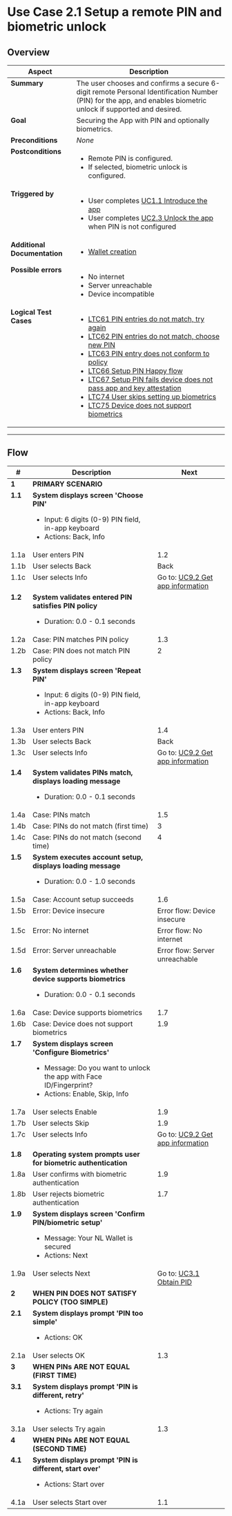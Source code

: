 # Use Case 2.1 Setup a remote PIN and biometric unlock

## Overview

| Aspect                       | Description                                                                                                                                                                                                                                                                                                                                                                                                                                                                                                                                                                                                                       |
| ---------------------------- | --------------------------------------------------------------------------------------------------------------------------------------------------------------------------------------------------------------------------------------------------------------------------------------------------------------------------------------------------------------------------------------------------------------------------------------------------------------------------------------------------------------------------------------------------------------------------------------------------------------------------------- |
| **Summary**                  | The user chooses and confirms a secure 6-digit remote Personal Identification Number (PIN) for the app, and enables biometric unlock if supported and desired.                                                                                                                                                                                                                                                                                                                                                                                                                                                                    |
| **Goal**                     | Securing the App with PIN and optionally biometrics.                                                                                                                                                                                                                                                                                                                                                                                                                                                                                                                                                                              |
| **Preconditions**            | *None*                                                                                                                                                                                                                                                                                                                                                                                                                                                                                                                                                                                                                            |
| **Postconditions**           | <ul><li>Remote PIN is configured.</li><li>If selected, biometric unlock is configured.</ul></li>                                                                                                                                                                                                                                                                                                                                                                                                                                                                                                                                  |
| **Triggered by**             | <ul><li>User completes [UC1.1 Introduce the app](UC1.1_IntroduceTheApp.md)</li><li>User completes [UC2.3 Unlock the app](UC2.3_UnlockTheApp.md) when PIN is not configured</ul></li>                                                                                                                                                                                                                                                                                                                                                                                                                                              |
| **Additional Documentation** | <ul><li>[Wallet creation](../../architecture/wallet-creation)</ul></li>                                                                                                                                                                                                                                                                                                                                                                                                                                                                                                                                                           |
| **Possible errors**          | <ul><li>No internet</li><li>Server unreachable</li><li>Device incompatible</ul></li>                                                                                                                                                                                                                                                                                                                                                                                                                                                                                                                                              |
| **Logical Test Cases**       | <ul><li>[LTC61 PIN entries do not match, try again](../logical-test-cases.md#ltc61)</li><li>[LTC62 PIN entries do not match, choose new PIN](../logical-test-cases.md#ltc62)</li><li>[LTC63 PIN entry does not conform to policy](../logical-test-cases.md#ltc63)</li><li>[LTC66 Setup PIN Happy flow](../logical-test-cases.md#ltc66)</li><li>[LTC67 Setup PIN fails device does not pass app and key attestation](../logical-test-cases.md#ltc67)</li><li>[LTC74 User skips setting up biometrics](../logical-test-cases.md#ltc74)</li><li>[LTC75 Device does not support biometrics](../logical-test-cases.md#ltc75)</li></ul> |

---

## Flow

| #       | Description                                                                                                                                                             | Next                                                           |
| ------- | ----------------------------------------------------------------------------------------------------------------------------------------------------------------------- | -------------------------------------------------------------- |
| **1**   | **PRIMARY SCENARIO**                                                                                                                                                    |                                                                |
| **1.1** | **System displays screen 'Choose PIN'**<ul><li>Input: 6 digits (0-9) PIN field, in-app keyboard</li><li>Actions: Back, Info</li></ul>                                   |                                                                |
| 1.1a    | User enters PIN                                                                                                                                                         | 1.2                                                            |
| 1.1b    | User selects Back                                                                                                                                                       | Back                                                           |
| 1.1c    | User selects Info                                                                                                                                                       | Go to: [UC9.2 Get app information](UC9.2_GetAppInformation.md) |
| **1.2** | **System validates entered PIN satisfies PIN policy**<ul><li>Duration: 0.0 - 0.1 seconds</li></ul>                                                                      |                                                                |
| 1.2a    | Case: PIN matches PIN policy                                                                                                                                            | 1.3                                                            |
| 1.2b    | Case: PIN does not match PIN policy                                                                                                                                     | 2                                                              |
| **1.3** | **System displays screen 'Repeat PIN'**<ul><li>Input: 6 digits (0-9) PIN field, in-app keyboard</li><li>Actions: Back, Info</li></ul>                                   |                                                                |
| 1.3a    | User enters PIN                                                                                                                                                         | 1.4                                                            |
| 1.3b    | User selects Back                                                                                                                                                       | Back                                                           |
| 1.3c    | User selects Info                                                                                                                                                       | Go to: [UC9.2 Get app information](UC9.2_GetAppInformation.md) |
| **1.4** | **System validates PINs match, displays loading message**<ul><li>Duration: 0.0 - 0.1 seconds</li></ul>                                                                  |                                                                |
| 1.4a    | Case: PINs match                                                                                                                                                        | 1.5                                                            |
| 1.4b    | Case: PINs do not match (first time)                                                                                                                                    | 3                                                              |
| 1.4c    | Case: PINs do not match (second time)                                                                                                                                   | 4                                                              |
| **1.5** | **System executes account setup, displays loading message**<ul><li>Duration: 0.0 - 1.0 seconds</li></ul>                                                                |                                                                |
| 1.5a    | Case: Account setup succeeds                                                                                                                                            | 1.6                                                            |
| 1.5b    | Error: Device insecure                                                                                                                                                  | Error flow: Device insecure                                    |
| 1.5c    | Error: No internet                                                                                                                                                      | Error flow: No internet                                        |
| 1.5d    | Error: Server unreachable                                                                                                                                               | Error flow: Server unreachable                                 |
| **1.6** | **System determines whether device supports biometrics**<ul><li>Duration: 0.0 - 0.1 seconds</li></ul>                                                                   |                                                                |
| 1.6a    | Case: Device supports biometrics                                                                                                                                        | 1.7                                                            |
| 1.6b    | Case: Device does not support biometrics                                                                                                                                | 1.9                                                            |
| **1.7** | **System displays screen 'Configure Biometrics'**<ul><li>Message: Do you want to unlock the app with Face ID/Fingerprint?</li><li>Actions: Enable, Skip, Info</li></ul> |                                                                |
| 1.7a    | User selects Enable                                                                                                                                                     | 1.9                                                            |
| 1.7b    | User selects Skip                                                                                                                                                       | 1.9                                                            |
| 1.7c    | User selects Info                                                                                                                                                       | Go to: [UC9.2 Get app information](UC9.2_GetAppInformation.md) |
| **1.8** | **Operating system prompts user for biometric authentication**                                                                                                          |                                                                |
| 1.8a    | User confirms with biometric authentication                                                                                                                             | 1.9                                                            |
| 1.8b    | User rejects biometric authentication                                                                                                                                   | 1.7                                                            |
| **1.9** | **System displays screen 'Confirm PIN/biometric setup'**<ul><li>Message: Your NL Wallet is secured</li><li>Actions: Next</li></ul>                                      |                                                                |
| 1.9a    | User selects Next                                                                                                                                                       | Go to: [UC3.1 Obtain PID](UC3.1_ObtainPidFromProvider.md)      |
| **2**   | **WHEN PIN DOES NOT SATISFY POLICY (TOO SIMPLE)**                                                                                                                       |                                                                |
| **2.1** | **System displays prompt 'PIN too simple'**<ul><li>Actions: OK</li></ul>                                                                                                |                                                                |
| 2.1a    | User selects OK                                                                                                                                                         | 1.3                                                            |
| **3**   | **WHEN PINs ARE NOT EQUAL (FIRST TIME)**                                                                                                                                |                                                                |
| **3.1** | **System displays prompt 'PIN is different, retry'**<ul><li>Actions: Try again</li></ul>                                                                                |                                                                |
| 3.1a    | User selects Try again                                                                                                                                                  | 1.3                                                            |
| **4**   | **WHEN PINs ARE NOT EQUAL (SECOND TIME)**                                                                                                                               |                                                                |
| **4.1** | **System displays prompt 'PIN is different, start over'**<ul><li>Actions: Start over</li></ul>                                                                          |                                                                |
| 4.1a    | User selects Start over                                                                                                                                                 | 1.1                                                            |
<style>td {vertical-align:top}</style>